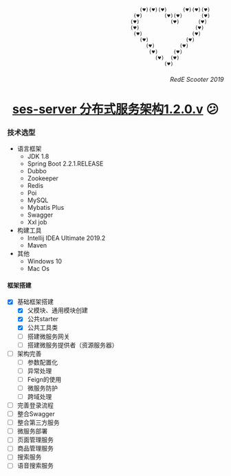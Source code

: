 
      
                                               (♥)(♥)(♥)     (♥)(♥)(♥)  
                                             (♥)       (♥)(♥)      (♥)  
                                            (♥)          (♥)      (♥)   
                                            (♥)                  (♥)           
                                             (♥)                (♥)     
                                               (♥)            (♥)               
                                                 (♥)        (♥)         
                                                  (♥)     (♥)           
                                                    (♥)  (♥)            
                                                       (♥)                 
                                                                            
                             
###### <div align=right>RedE Scooter 2019
# <div align=center>[ses-server 分布式服务架构1.2.0.v](https://github.com/mrjerryli/ses-server) :confused:	
 

### 技术选型

- 语言框架
	- JDK 1.8
	- Spring Boot 2.2.1.RELEASE
	- Dubbo
	- Zookeeper
	- Redis
	- Poi
	- MySQL
	- Mybatis Plus
	- Swagger
	- Xxl job 
- 构建工具
	- Intellij IDEA Ultimate 2019.2
	- Maven
- 其他
	- Windows 10
	- Mac Os

#### 框架搭建

- [x] 基础框架搭建
    - [x] 父模块、通用模块创建
    - [x] 公共starter
    - [x] 公共工具类
    - [ ] 搭建微服务网关
    - [ ] 搭建微服务提供者（资源服务器）
- [ ] 架构完善
    - [ ] 参数配置化
    - [ ] 异常处理
    - [ ] Feign的使用
    - [ ] 微服务防护
    - [ ] 跨域处理
- [ ] 完善登录流程
- [ ] 整合Swagger
- [ ] 整合第三方服务
- [ ] 微服务部署
- [ ] 页面管理服务
- [ ] 商品管理服务
- [ ] 搜索服务
- [ ] 语音搜索服务